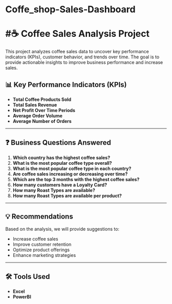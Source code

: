 # Coffe_shop-Sales-Dashboard

 # #☕ Coffee Sales Analysis Project 
 This project analyzes coffee sales data to uncover key performance indicators (KPIs), customer behavior, and trends over time. The goal is to provide actionable insights to improve business performance and increase sales. 

## 📊 Key Performance Indicators (KPIs)

- **Total Coffee Products Sold**  
- **Total Sales Revenue**  
- **Net Profit Over Time Periods**  
- **Average Order Volume**  
- **Average Number of Orders**

---

## ❓ Business Questions Answered

1. **Which country has the highest coffee sales?**  
2. **What is the most popular coffee type overall?**  
3. **What is the most popular coffee type in each country?**  
4. **Are coffee sales increasing or decreasing over time?**  
5. **Which are the top 3 months with the highest coffee sales?**  
6. **How many customers have a Loyalty Card?**  
7. **How many Roast Types are available?**  
8. **How many Roast Types are available per product?**

---

## 💡 Recommendations

Based on the analysis, we will provide suggestions to:
- Increase coffee sales
- Improve customer retention
- Optimize product offerings
- Enhance marketing strategies

---

## 🛠 Tools Used

- **Excel**
- **PowerBI**
